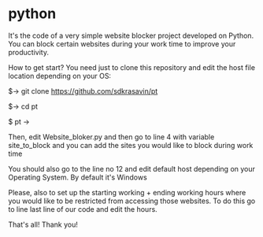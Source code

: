 # python
It's the code of a very simple website blocker project developed on Python. You can block certain websites during your work time to improve your productivity.

How to get start?
You need just to clone this repository and edit the host file location depending on your OS:

$-> git clone https://github.com/sdkrasavin/pt

$-> cd pt

$ pt ->

Then, edit Website_bloker.py and then go to line 4 with variable site_to_block and you can add the sites you would like to block during work time

You should also go to the line no 12 and edit default host depending on your Operating System. By default it's Windows

Please, also to set up the starting working + ending working hours where you would like to be restricted from accessing those websites. To do this go to line last line of our code and edit the hours.

That's all!
Thank you!
